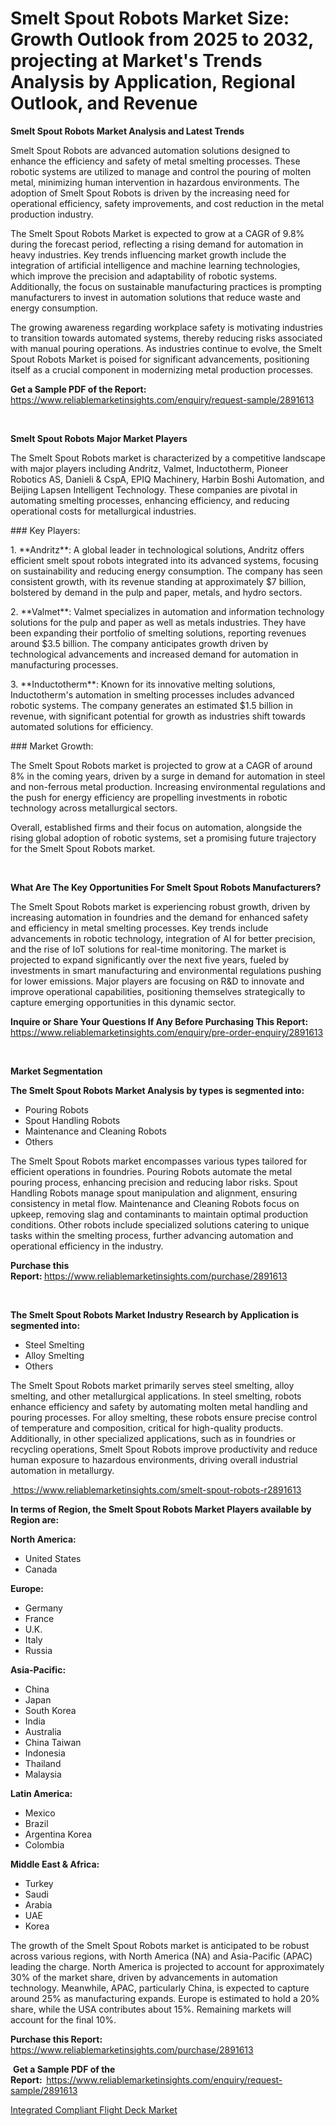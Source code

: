 <p><h1>Smelt Spout Robots Market Size: Growth Outlook from 2025 to 2032, projecting at Market's Trends Analysis by Application, Regional Outlook, and Revenue</h1></p><p><strong>Smelt Spout Robots Market Analysis and Latest Trends</strong></p>
<p><p>Smelt Spout Robots are advanced automation solutions designed to enhance the efficiency and safety of metal smelting processes. These robotic systems are utilized to manage and control the pouring of molten metal, minimizing human intervention in hazardous environments. The adoption of Smelt Spout Robots is driven by the increasing need for operational efficiency, safety improvements, and cost reduction in the metal production industry.</p><p>The Smelt Spout Robots Market is expected to grow at a CAGR of 9.8% during the forecast period, reflecting a rising demand for automation in heavy industries. Key trends influencing market growth include the integration of artificial intelligence and machine learning technologies, which improve the precision and adaptability of robotic systems. Additionally, the focus on sustainable manufacturing practices is prompting manufacturers to invest in automation solutions that reduce waste and energy consumption.</p><p>The growing awareness regarding workplace safety is motivating industries to transition towards automated systems, thereby reducing risks associated with manual pouring operations. As industries continue to evolve, the Smelt Spout Robots Market is poised for significant advancements, positioning itself as a crucial component in modernizing metal production processes.</p></p>
<p><strong>Get a Sample PDF of the Report:&nbsp;</strong> <a href="https://www.reliablemarketinsights.com/enquiry/request-sample/2891613?utm_campaign=2636&utm_medium=2&utm_source=Github&utm_content=ia&utm_term=14032025&utm_id=smelt-spout-robots">https://www.reliablemarketinsights.com/enquiry/request-sample/2891613</a></p>
<p>&nbsp;</p>
<p><strong>Smelt Spout Robots Major Market Players</strong></p>
<p><p>The Smelt Spout Robots market is characterized by a competitive landscape with major players including Andritz, Valmet, Inductotherm, Pioneer Robotics AS, Danieli & CspA, EPIQ Machinery, Harbin Boshi Automation, and Beijing Lapsen Intelligent Technology. These companies are pivotal in automating smelting processes, enhancing efficiency, and reducing operational costs for metallurgical industries.</p><p>### Key Players:</p><p>1. **Andritz**: A global leader in technological solutions, Andritz offers efficient smelt spout robots integrated into its advanced systems, focusing on sustainability and reducing energy consumption. The company has seen consistent growth, with its revenue standing at approximately $7 billion, bolstered by demand in the pulp and paper, metals, and hydro sectors.</p><p>2. **Valmet**: Valmet specializes in automation and information technology solutions for the pulp and paper as well as metals industries. They have been expanding their portfolio of smelting solutions, reporting revenues around $3.5 billion. The company anticipates growth driven by technological advancements and increased demand for automation in manufacturing processes.</p><p>3. **Inductotherm**: Known for its innovative melting solutions, Inductotherm's automation in smelting processes includes advanced robotic systems. The company generates an estimated $1.5 billion in revenue, with significant potential for growth as industries shift towards automated solutions for efficiency.</p><p>### Market Growth:</p><p>The Smelt Spout Robots market is projected to grow at a CAGR of around 8% in the coming years, driven by a surge in demand for automation in steel and non-ferrous metal production. Increasing environmental regulations and the push for energy efficiency are propelling investments in robotic technology across metallurgical sectors.</p><p>Overall, established firms and their focus on automation, alongside the rising global adoption of robotic systems, set a promising future trajectory for the Smelt Spout Robots market.</p></p>
<p>&nbsp;</p>
<p><strong>What Are The Key Opportunities For Smelt Spout Robots Manufacturers?</strong></p>
<p><p>The Smelt Spout Robots market is experiencing robust growth, driven by increasing automation in foundries and the demand for enhanced safety and efficiency in metal smelting processes. Key trends include advancements in robotic technology, integration of AI for better precision, and the rise of IoT solutions for real-time monitoring. The market is projected to expand significantly over the next five years, fueled by investments in smart manufacturing and environmental regulations pushing for lower emissions. Major players are focusing on R&D to innovate and improve operational capabilities, positioning themselves strategically to capture emerging opportunities in this dynamic sector.</p></p>
<p><strong>Inquire or Share Your Questions If Any Before Purchasing This Report:</strong> <a href="https://www.reliablemarketinsights.com/enquiry/pre-order-enquiry/2891613?utm_campaign=2636&utm_medium=2&utm_source=Github&utm_content=ia&utm_term=14032025&utm_id=smelt-spout-robots">https://www.reliablemarketinsights.com/enquiry/pre-order-enquiry/2891613</a></p>
<p>&nbsp;</p>
<p><strong>Market Segmentation</strong></p>
<p><strong>The Smelt Spout Robots Market Analysis by types is segmented into:</strong></p>
<p><ul><li>Pouring Robots</li><li>Spout Handling Robots</li><li>Maintenance and Cleaning Robots</li><li>Others</li></ul></p>
<p><p>The Smelt Spout Robots market encompasses various types tailored for efficient operations in foundries. Pouring Robots automate the metal pouring process, enhancing precision and reducing labor risks. Spout Handling Robots manage spout manipulation and alignment, ensuring consistency in metal flow. Maintenance and Cleaning Robots focus on upkeep, removing slag and contaminants to maintain optimal production conditions. Other robots include specialized solutions catering to unique tasks within the smelting process, further advancing automation and operational efficiency in the industry.</p></p>
<p><strong>Purchase this Report:&nbsp;</strong><a href="https://www.reliablemarketinsights.com/purchase/2891613?utm_campaign=2636&utm_medium=2&utm_source=Github&utm_content=ia&utm_term=14032025&utm_id=smelt-spout-robots">https://www.reliablemarketinsights.com/purchase/2891613</a></p>
<p>&nbsp;</p>
<p><strong>The Smelt Spout Robots Market Industry Research by Application is segmented into:</strong></p>
<p><ul><li>Steel Smelting</li><li>Alloy Smelting</li><li>Others</li></ul></p>
<p><p>The Smelt Spout Robots market primarily serves steel smelting, alloy smelting, and other metallurgical applications. In steel smelting, robots enhance efficiency and safety by automating molten metal handling and pouring processes. For alloy smelting, these robots ensure precise control of temperature and composition, critical for high-quality products. Additionally, in other specialized applications, such as in foundries or recycling operations, Smelt Spout Robots improve productivity and reduce human exposure to hazardous environments, driving overall industrial automation in metallurgy.</p></p>
<p><a href="https://www.reliablemarketinsights.com/smelt-spout-robots-r2891613?utm_campaign=2636&utm_medium=2&utm_source=Github&utm_content=ia&utm_term=14032025&utm_id=smelt-spout-robots">&nbsp;https://www.reliablemarketinsights.com/smelt-spout-robots-r2891613</a></p>
<p><strong>In terms of Region, the Smelt Spout Robots Market Players available by Region are:</strong></p>
<p>
    <p> <strong> North America: </strong>
        <ul>
            <li>United States</li>
            <li>Canada</li>
        </ul>
        </p> 
    <p> <strong> Europe: </strong>
        <ul>
            <li>Germany</li>
            <li>France</li>
            <li>U.K.</li>
            <li>Italy</li>
            <li>Russia</li>
        </ul>
        </p> 
    <p> <strong> Asia-Pacific: </strong>
        <ul>
            <li>China</li>
            <li>Japan</li>
            <li>South Korea</li>
            <li>India</li>
            <li>Australia</li>
            <li>China Taiwan</li>
            <li>Indonesia</li>
            <li>Thailand</li>
            <li>Malaysia</li>
        </ul>
        </p> 
    <p> <strong> Latin America: </strong>
        <ul>
            <li>Mexico</li>
            <li>Brazil</li>
            <li>Argentina Korea</li>
            <li>Colombia</li>
        </ul>
        </p> 
    <p> <strong> Middle East & Africa: </strong>
        <ul>
            <li>Turkey</li>
            <li>Saudi</li>
            <li>Arabia</li>
            <li>UAE</li>
            <li>Korea</li>
        </ul>
    </p>
    </p>
<p><p>The growth of the Smelt Spout Robots market is anticipated to be robust across various regions, with North America (NA) and Asia-Pacific (APAC) leading the charge. North America is projected to account for approximately 30% of the market share, driven by advancements in automation technology. Meanwhile, APAC, particularly China, is expected to capture around 25% as manufacturing expands. Europe is estimated to hold a 20% share, while the USA contributes about 15%. Remaining markets will account for the final 10%.</p></p>
<p><strong>Purchase this Report: </strong><a href="https://www.reliablemarketinsights.com/purchase/2891613?utm_campaign=2636&utm_medium=2&utm_source=Github&utm_content=ia&utm_term=14032025&utm_id=smelt-spout-robots">https://www.reliablemarketinsights.com/purchase/2891613</a></p>
<p>&nbsp;<strong>Get a Sample PDF of the Report:&nbsp;&nbsp;</strong><a href="https://www.reliablemarketinsights.com/enquiry/request-sample/2891613?utm_campaign=2636&utm_medium=2&utm_source=Github&utm_content=ia&utm_term=14032025&utm_id=smelt-spout-robots">https://www.reliablemarketinsights.com/enquiry/request-sample/2891613</a></p>
<p><strong></strong></p>
<p><p><a href="https://github.com/pelahotayabe/Market-Research-Report-List-1/blob/main/integrated-compliant-flight-deck-market.md?utm_campaign=2636&utm_medium=2&utm_source=Github&utm_content=ia&utm_term=14032025&utm_id=smelt-spout-robots">Integrated Compliant Flight Deck Market</a></p></p>